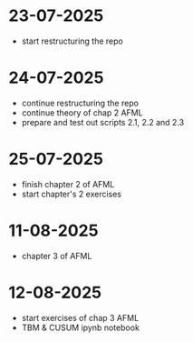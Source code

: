 # 23-07-2025
- start restructuring the repo

# 24-07-2025
- continue restructuring the repo
- continue theory of chap 2 AFML
- prepare and test out scripts 2.1, 2.2 and 2.3

# 25-07-2025
- finish chapter 2 of AFML
- start chapter's 2 exercises

# 11-08-2025
- chapter 3 of AFML

# 12-08-2025
- start exercises of chap 3 AFML
- TBM & CUSUM ipynb notebook